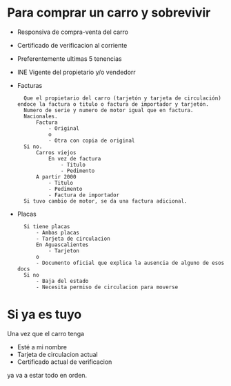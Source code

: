 # Para comprar un carro y sobrevivir
- Responsiva de compra-venta del carro
- Certificado de verificacion al corriente
- Preferentemente ultimas 5 tenencias
- INE Vigente del propietario y/o vendedorr
- Facturas

        Que el propietario del carro (tarjetón y tarjeta de circulación) endoce la factura o titulo o factura de importador y tarjetón.
        Numero de serie y numero de motor igual que en factura.
        Nacionales.
            Factura 
                - Original 
                o 
                - Otra con copia de original
        Si no.
            Carros viejos
                En vez de factura
                    - Titulo
                    - Pedimento
            A partir 2000
                - Titulo 
                - Pedimento
                - Factura de importador
        Si tuvo cambio de motor, se da una factura adicional.

- Placas

        Si tiene placas
            - Ambas placas
            - Tarjeta de circulacion
            En Aguascalientes
                - Tarjeton
            o
            - Documento oficial que explica la ausencia de alguno de esos docs
        Si no
            - Baja del estado 
            - Necesita permiso de circulacion para moverse

# Si ya es tuyo
Una vez que el carro tenga 
- Esté a mi nombre
- Tarjeta de circulacion actual
- Certificado actual de verificacion

ya va a estar todo en orden.